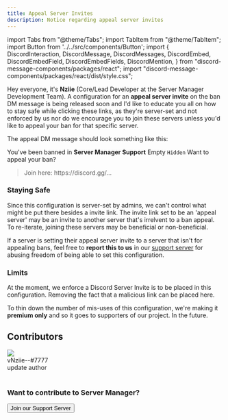 ```yaml
---
title: Appeal Server Invites
description: Notice regarding appeal server invites
---
```


import Tabs from "@theme/Tabs";
import TabItem from "@theme/TabItem";
import Button from '../../src/components/Button';
import {
  DiscordInteraction,
  DiscordMessage,
  DiscordMessages,
  DiscordEmbed,
  DiscordEmbedField,
  DiscordEmbedFields,
  DiscordMention,
} from "discord-message-components/packages/react";
import "discord-message-components/packages/react/dist/style.css";

Hey everyone, it's **Nziie** (Core/Lead Developer at the Server Manager Development Team). A configuration for an **appeal server invite** on the ban DM message is being released soon and I'd like to educate you all on how to stay safe while clicking these links, as they're server-set and not enforced by us nor do we encourage you to join these servers unless you'd like to appeal your ban for that specific server.

The appeal DM message should look something like this:

<DiscordComponent>
    <DiscordMessage author="Server Manager" avatar="/img/logo.png" bot>
        <DiscordEmbed
        authorIcon="/img/logo.png"
        authorName="Server Manager Support"
        borderColor="#ff0000"
        footerIcon="/img/logo.png"
        image="/img/banner-v3.png"
        >
        You've been banned in <strong>Server Manager Support</strong>            
            <DiscordEmbedFields slot="fields" inline="true">
                <DiscordEmbedField fieldTitle="🚩 Reason">
                  Empty
                </DiscordEmbedField>
                <DiscordEmbedField fieldTitle="👤 Moderator">
                  <code>Hidden</code>
                </DiscordEmbedField>
                <DiscordEmbedField fieldTitle="📄 Appealing">
                  Want to appeal your ban?
                  <blockquote>Join here: <span style={{color: '#2798d9', cursor: 'not-allowed'}}>https://discord.gg/...</span></blockquote>
                </DiscordEmbedField>
            </DiscordEmbedFields>
        </DiscordEmbed>
    </DiscordMessage>
</DiscordComponent>

### Staying Safe
Since this configuration is server-set by admins, we can't control what might be put there besides a invite link. The invite link set to be an 'appeal server' may be an invite to another server that's irrelvent to a ban appeal. To re-iterate, joining these servers may be beneficial or non-beneficial.

If a server is setting their appeal server invite to a server that isn't for appealing bans, feel free to **report this to us** in our [support server](https://discord.gg/6bCKvP24kb) for abusing freedom of being able to set this configuration.

### Limits
At the moment, we enforce a Discord Server Invite is to be placed in this configuration. Removing the fact that a malicious link can be placed here.

To thin down the number of mis-uses of this configuration, we're making it **premium only** and so it goes to supporters of our project. In the future.

## Contributors

<div className="user_box">
  <img className="avatar" src="../img/nziie.png"/>
  <div className="name">
    vNziie--#7777
  </div>
  <div className="comment">
    update author
  </div>
</div>
<br/>

<h3>Want to contribute to Server Manager?</h3>

<div className="pyc-hero__actions">
  <Button link="https://discord.gg/6bCKvP24kb">Join our Support Server</Button>
</div>



